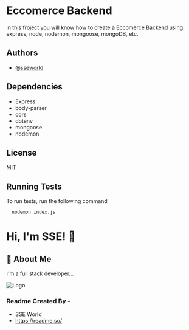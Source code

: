 
# Eccomerce Backend

in this froject you will know how to create a Eccomerce Backend using express, node, nodemon, mongoose, mongoDB, etc.


## Authors

- [@sseworld](https://github.com/sseworld)


## Dependencies

- Express
- body-parser
- cors
- dotenv
- mongoose
- nodemon
## License

[MIT](https://choosealicense.com/licenses/mit/)


## Running Tests

To run tests, run the following command

```bash
  nodemon index.js
```


# Hi, I'm SSE! 👋


## 🚀 About Me
I'm a full stack developer...


![Logo](https://avatars.githubusercontent.com/u/114757626?v=4)

### Readme Created By -
- SSE World
- https://readme.so/